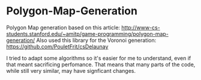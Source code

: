 # Polygon-Map-Generation
Polygon Map generation based on this article: http://www-cs-students.stanford.edu/~amitp/game-programming/polygon-map-generation/
Also used this library for the Voronoi generation: https://github.com/PouletFrit/csDelaunay

I tried to adapt some algorithms so it's easier for me to understand, even if that meant sacrificing perfomance. That means that many parts of the code, while still very similar, may have signficant changes.
